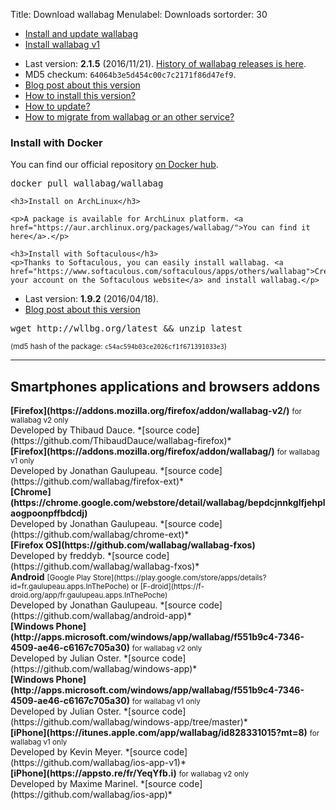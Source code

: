 Title: Download wallabag
Menulabel: Downloads
sortorder: 30

<ul class="nav nav-tabs">
  <li class="active"><a href="#dedicated" data-toggle="tab" aria-expanded="true">Install and update wallabag</a></li>
  <li><a href="#v1" data-toggle="tab" aria-expanded="true">Install wallabag v1</a></li>
</ul>
<div id="myTabContent" class="tab-content">
  <div class="tab-pane fade active in" id="dedicated">
<p>
<ul>
 <li>Last version: <strong>2.1.5</strong> (2016/11/21). <a href="https://www.wallabag.org/pages/releases.html">History of wallabag releases is here</a>.</li>
 <li>MD5 checkum: <code>64064b3e5d454c00c7c2171f86d47ef9</code>.</li>
 <li><a href="https://www.wallabag.org/blog/2016/11/21/wallabag-215">Blog post about this version</a></li>
 <li><a href="http://doc.wallabag.org/en/master/user/installation.html">How to install this version?</a></li>
 <li><a href="http://doc.wallabag.org/en/master/user/upgrade.html">How to update?</a></li>
 <li><a href="http://doc.wallabag.org/en/master/user/import.html">How to migrate from wallabag or an other service?</a></li>
</ul></p>
    <h3>Install with Docker</h3>
    <p>You can find our official repository <a href="https://hub.docker.com/r/wallabag/wallabag/">on Docker hub</a>.</p>
    <div class="highlight"><pre>
docker pull wallabag/wallabag</pre>
    </div>

    <h3>Install on ArchLinux</h3>

    <p>A package is available for ArchLinux platform. <a href="https://aur.archlinux.org/packages/wallabag/">You can find it here</a>.</p>

    <h3>Install with Softaculous</h3>
    <p>Thanks to Softaculous, you can easily install wallabag. <a href="https://www.softaculous.com/softaculous/apps/others/wallabag">Create your account on the Softaculous website</a> and install wallabag.</p>
  </div>

  <div class="tab-pane fade" id="v1">
    <p>
<ul>
  <li>Last version: <strong>1.9.2</strong> (2016/04/18).</li>
  <li><a href="https://www.wallabag.org/blog/2016/04/18/wallabag-192">Blog post about this version</a></li>
</ul>

<div class="highlight"><pre>
wget http://wllbg.org/latest && unzip latest
</pre></div>
<small>(md5 hash of the package: <code>c54ac594b03ce2026cf1f671391033e3</code>)</small></p>
  </div>
</div>

<hr />

## Smartphones applications and browsers addons

<div class="col-lg-12" markdown="1">
  <div class="col-lg-4">
      <div class="panel panel-default">
        <div class="panel-body">
          <i class="fa fa-firefox fa-lg"></i> <strong>[Firefox](https://addons.mozilla.org/firefox/addon/wallabag-v2/)</strong>
          <small>for wallabag v2 only</small>
        </div>
        <div class="panel-footer">Developed by Thibaud Dauce.
        *[source code](https://github.com/ThibaudDauce/wallabag-firefox)*</div>
      </div>
  </div>
  <div class="col-lg-4">
      <div class="panel panel-default">
        <div class="panel-body">
          <i class="fa fa-firefox fa-lg"></i> <strong>[Firefox](https://addons.mozilla.org/firefox/addon/wallabag/)</strong>
          <small>for wallabag v1 only</small>
        </div>
        <div class="panel-footer">Developed by Jonathan Gaulupeau.
        *[source code](https://github.com/wallabag/firefox-ext)*</div>
      </div>
  </div>
  <div class="col-lg-4">
      <div class="panel panel-default">
        <div class="panel-body">
          <i class="fa fa-chrome fa-lg"></i> <strong>[Chrome](https://chrome.google.com/webstore/detail/wallabag/bepdcjnnkglfjehplaogpoonpffbdcdj)</strong>
        </div>
        <div class="panel-footer">Developed by Jonathan Gaulupeau.
        *[source code](https://github.com/wallabag/chrome-ext)*</div>
      </div>
  </div>
</div>

<div class="col-lg-12" markdown="1">
  <div class="col-lg-4">
      <div class="panel panel-default">
        <div class="panel-body">
          <i class="fa fa-firefox fa-lg"></i> <strong>[Firefox OS](https://github.com/wallabag/wallabag-fxos)</strong>
        </div>
        <div class="panel-footer">Developed by freddyb.
        *[source code](https://github.com/wallabag/wallabag-fxos)*</div>
      </div>
  </div>
  <div class="col-lg-4">
      <div class="panel panel-default">
        <div class="panel-body">
          <i class="fa fa-android fa-lg"></i> <strong>Android</strong>
        <small>[Google Play Store](https://play.google.com/store/apps/details?id=fr.gaulupeau.apps.InThePoche) or [F-droid](https://f-droid.org/app/fr.gaulupeau.apps.InThePoche)</small>
        </div>
        <div class="panel-footer">Developed by Jonathan Gaulupeau.
        *[source code](https://github.com/wallabag/android-app)*</div>
      </div>
  </div>
  <div class="col-lg-4">
      <div class="panel panel-default">
        <div class="panel-body">
          <i class="fa fa-windows fa-lg"></i> <strong>[Windows Phone](http://apps.microsoft.com/windows/app/wallabag/f551b9c4-7346-4509-ae46-c6167c705a30)</strong>
          <small>for wallabag v2 only</small>
        </div>
        <div class="panel-footer">Developed by Julian Oster.
        *[source code](https://github.com/wallabag/windows-app)*</div>
      </div>
  </div>
</div>

<div class="col-lg-12" markdown="1">
  <div class="col-lg-4">
      <div class="panel panel-default">
        <div class="panel-body">
          <i class="fa fa-windows fa-lg"></i> <strong>[Windows Phone](http://apps.microsoft.com/windows/app/wallabag/f551b9c4-7346-4509-ae46-c6167c705a30)</strong>
          <small>for wallabag v1 only</small>
        </div>
        <div class="panel-footer">Developed by Julian Oster.
        *[source code](https://github.com/wallabag/windows-app/tree/master)*</div>
      </div>
  </div>
  <div class="col-lg-4">
      <div class="panel panel-default">
        <div class="panel-body">
          <i class="fa fa-apple fa-lg"></i> <strong>[iPhone](https://itunes.apple.com/app/wallabag/id828331015?mt=8)</strong>
          <small>for wallabag v1 only</small>
        </div>
        <div class="panel-footer">Developed by Kevin Meyer.
        *[source code](https://github.com/wallabag/ios-app-v1)*</div>
      </div>
  </div>
  <div class="col-lg-4">
      <div class="panel panel-default">
        <div class="panel-body">
          <i class="fa fa-apple fa-lg"></i> <strong>[iPhone](https://appsto.re/fr/YeqYfb.i)</strong>
          <small>for wallabag v2 only</small>
        </div>
        <div class="panel-footer">Developed by Maxime Marinel.
        *[source code](https://github.com/wallabag/ios-app)*</div>
      </div>
  </div>
</div>
